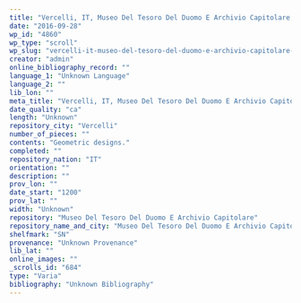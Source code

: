 ```yaml
---
title: "Vercelli, IT, Museo Del Tesoro Del Duomo E Archivio Capitolare, SN 3"
date: "2016-09-28"
wp_id: "4860"
wp_type: "scroll"
wp_slug: "vercelli-it-museo-del-tesoro-del-duomo-e-archivio-capitolare-sn-3"
creator: "admin"
online_bibliography_record: ""
language_1: "Unknown Language"
language_2: ""
lib_lon: ""
meta_title: "Vercelli, IT, Museo Del Tesoro Del Duomo E Archivio Capitolare, SN 3"
date_quality: "ca"
length: "Unknown"
repository_city: "Vercelli"
number_of_pieces: ""
contents: "Geometric designs."
completed: ""
repository_nation: "IT"
orientation: ""
description: ""
prov_lon: ""
date_start: "1200"
prov_lat: ""
width: "Unknown"
repository: "Museo Del Tesoro Del Duomo E Archivio Capitolare"
repository_name_and_city: "Museo Del Tesoro Del Duomo E Archivio Capitolare, Vercelli IT"
shelfmark: "SN"
provenance: "Unknown Provenance"
lib_lat: ""
online_images: ""
_scrolls_id: "684"
type: "Varia"
bibliography: "Unknown Bibliography"
---
```



